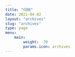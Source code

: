 ```yaml
---
title: "归档"
date: 2021-04-02
layout: "archives" 
slug: "archives"
type: page
menu:
    main:
        weight: -70
        params.icon: archives
---
```

